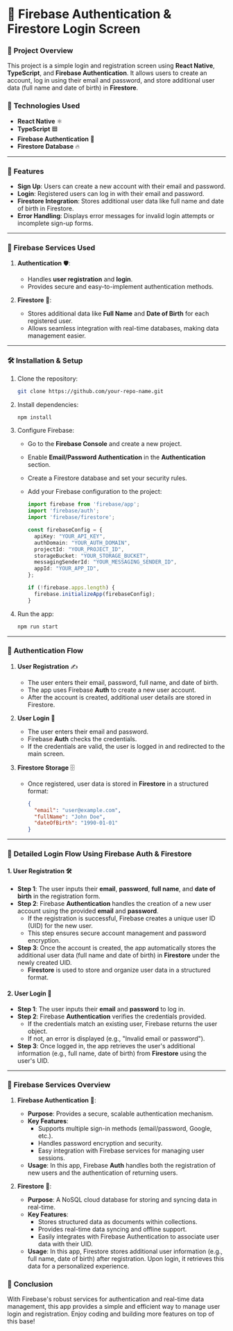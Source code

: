 # 🔐 **Firebase Authentication & Firestore Login Screen**

### 📱 **Project Overview**
This project is a simple login and registration screen using **React Native**, **TypeScript**, and **Firebase Authentication**. It allows users to create an account, log in using their email and password, and store additional user data (full name and date of birth) in **Firestore**.

### 🚀 **Technologies Used**
- **React Native** ⚛️
- **TypeScript** 🟦
- **Firebase Authentication** 🔐
- **Firestore Database** 🔥

---

### 🎯 **Features**
- **Sign Up**: Users can create a new account with their email and password.
- **Login**: Registered users can log in with their email and password.
- **Firestore Integration**: Stores additional user data like full name and date of birth in Firestore.
- **Error Handling**: Displays error messages for invalid login attempts or incomplete sign-up forms.

---

### 🔧 **Firebase Services Used**

1. **Authentication** 🛡️:
   - Handles **user registration** and **login**.
   - Provides secure and easy-to-implement authentication methods.
   
2. **Firestore** 📂:
   - Stores additional data like **Full Name** and **Date of Birth** for each registered user.
   - Allows seamless integration with real-time databases, making data management easier.

---

### 🛠️ **Installation & Setup**

1. Clone the repository:

    ```bash
    git clone https://github.com/your-repo-name.git
    ```

2. Install dependencies:

    ```bash
    npm install
    ```

3. Configure Firebase:
   - Go to the **Firebase Console** and create a new project.
   - Enable **Email/Password Authentication** in the **Authentication** section.
   - Create a Firestore database and set your security rules.
   - Add your Firebase configuration to the project:
   
     ```ts
     import firebase from 'firebase/app';
     import 'firebase/auth';
     import 'firebase/firestore';

     const firebaseConfig = {
       apiKey: "YOUR_API_KEY",
       authDomain: "YOUR_AUTH_DOMAIN",
       projectId: "YOUR_PROJECT_ID",
       storageBucket: "YOUR_STORAGE_BUCKET",
       messagingSenderId: "YOUR_MESSAGING_SENDER_ID",
       appId: "YOUR_APP_ID",
     };

     if (!firebase.apps.length) {
       firebase.initializeApp(firebaseConfig);
     }
     ```

4. Run the app:

    ```bash
    npm run start
    ```

---

### 🔄 **Authentication Flow**

1. **User Registration** ✍️
   - The user enters their email, password, full name, and date of birth.
   - The app uses Firebase **Auth** to create a new user account.
   - After the account is created, additional user details are stored in Firestore.

2. **User Login** 🔑
   - The user enters their email and password.
   - Firebase **Auth** checks the credentials.
   - If the credentials are valid, the user is logged in and redirected to the main screen.

3. **Firestore Storage** 🗄️
   - Once registered, user data is stored in **Firestore** in a structured format:
   
     ```json
     {
       "email": "user@example.com",
       "fullName": "John Doe",
       "dateOfBirth": "1990-01-01"
     }
     ```

---

### 🔄 **Detailed Login Flow Using Firebase Auth & Firestore**

#### 1. **User Registration** 🛠️
- **Step 1**: The user inputs their **email**, **password**, **full name**, and **date of birth** in the registration form.
- **Step 2**: Firebase **Authentication** handles the creation of a new user account using the provided **email** and **password**.
  - If the registration is successful, Firebase creates a unique user ID (UID) for the new user.
  - This step ensures secure account management and password encryption.
- **Step 3**: Once the account is created, the app automatically stores the additional user data (full name and date of birth) in **Firestore** under the newly created UID.
  - **Firestore** is used to store and organize user data in a structured format.

#### 2. **User Login** 🔑
- **Step 1**: The user inputs their **email** and **password** to log in.
- **Step 2**: Firebase **Authentication** verifies the credentials provided. 
  - If the credentials match an existing user, Firebase returns the user object.
  - If not, an error is displayed (e.g., "Invalid email or password").
- **Step 3**: Once logged in, the app retrieves the user's additional information (e.g., full name, date of birth) from **Firestore** using the user's UID.

---

### 🔧 **Firebase Services Overview**

1. **Firebase Authentication** 🔐:
   - **Purpose**: Provides a secure, scalable authentication mechanism.
   - **Key Features**:
     - Supports multiple sign-in methods (email/password, Google, etc.).
     - Handles password encryption and security.
     - Easy integration with Firebase services for managing user sessions.
   - **Usage**: In this app, Firebase **Auth** handles both the registration of new users and the authentication of returning users.

2. **Firestore** 📂:
   - **Purpose**: A NoSQL cloud database for storing and syncing data in real-time.
   - **Key Features**:
     - Stores structured data as documents within collections.
     - Provides real-time data syncing and offline support.
     - Easily integrates with Firebase Authentication to associate user data with their UID.
   - **Usage**: In this app, Firestore stores additional user information (e.g., full name, date of birth) after registration. Upon login, it retrieves this data for a personalized experience.


### 🎉 **Conclusion**
With Firebase's robust services for authentication and real-time data management, this app provides a simple and efficient way to manage user login and registration. Enjoy coding and building more features on top of this base!

